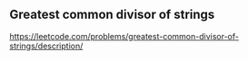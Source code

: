 ## Greatest common divisor of strings
https://leetcode.com/problems/greatest-common-divisor-of-strings/description/
